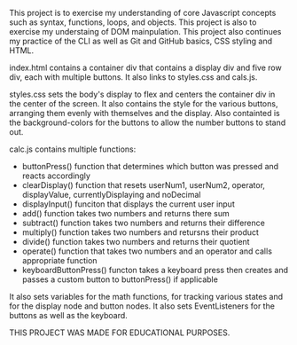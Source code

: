 This project is to exercise my understanding of core Javascript concepts such as syntax, functions, loops, and objects.
This project is also to exercise my understaing of DOM mainpulation.
This project also continues my practice of the CLI as well as Git and GitHub basics, CSS styling and HTML.

index.html contains a container div that contains a display div and five row div, each with multiple buttons.
It also links to styles.css and cals.js.

styles.css sets the body's display to flex and centers the container div in the center of the screen.
It also contains the style for the various buttons, arranging them evenly with themselves and the display.
Also containted is the background-colors for the buttons to allow the number buttons to stand out.

calc.js contains multiple functions:
- buttonPress() function that determines which button was pressed and reacts accordingly
- clearDisplay() function that resets userNum1, userNum2, operator, displayValue, currentlyDisplaying and noDecimal
- displayInput() funciton that displays the current user input
- add() function takes two numbers and returns there sum
- subtract() function takes two numbers and returns their difference
- multiply() function takes two numbers and retursns their product
- divide() function takes two numbers and returns their quotient
- operate() function that takes two numbers and an operator and calls appropriate function
- keyboardButtonPress() functon takes a keyboard press then creates and passes a custom button to buttonPress() if applicable

It also sets variables for the math functions, for tracking various states and for the display node and button nodes.
It also sets EventListeners for the buttons as well as the keyboard.

THIS PROJECT WAS MADE FOR EDUCATIONAL PURPOSES.